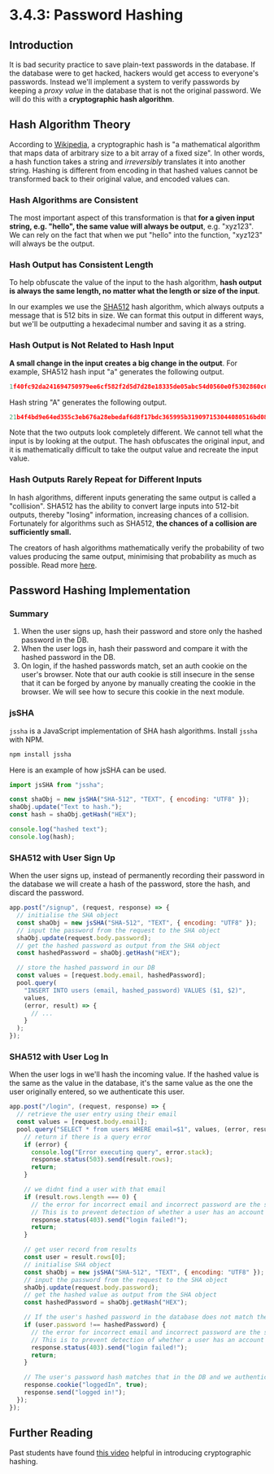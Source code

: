 # 3.4.3: Password Hashing

## Introduction

It is bad security practice to save plain-text passwords in the database. If the database were to get hacked, hackers would get access to everyone's passwords. Instead we'll implement a system to verify passwords by keeping a _proxy value_ in the database that is not the original password. We will do this with a **cryptographic hash algorithm**.

## Hash Algorithm Theory

According to [Wikipedia](https://en.wikipedia.org/wiki/Cryptographic_hash_function), a cryptographic hash is "a mathematical algorithm that maps data of arbitrary size to a bit array of a fixed size". In other words, a hash function takes a string and _irreversibly_ translates it into another string. Hashing is different from encoding in that hashed values cannot be transformed back to their original value, and encoded values can.

### Hash Algorithms are Consistent

The most important aspect of this transformation is that **for a given input string, e.g. "hello", the same value will always be output**, e.g. "xyz123". We can rely on the fact that when we put "hello" into the function, "xyz123" will always be the output.

### Hash Output has Consistent Length

To help obfuscate the value of the input to the hash algorithm, **hash output is always the same length, no matter what the length or size of the input**.

In our examples we use the [SHA512](https://en.wikipedia.org/wiki/SHA-2) hash algorithm, which always outputs a message that is 512 bits in size. We can format this output in different ways, but we'll be outputting a hexadecimal number and saving it as a string.

### Hash Output is Not Related to Hash Input

**A small change in the input creates a big change in the output**. For example, SHA512 hash input "a" generates the following output.

```javascript
1f40fc92da241694750979ee6cf582f2d5d7d28e18335de05abc54d0560e0f5302860c652bf08d560252aa5e74210546f369fbbbce8c12cfc7957b2652fe9a75
```

Hash string "A" generates the following output.

```javascript
21b4f4bd9e64ed355c3eb676a28ebedaf6d8f17bdc365995b319097153044080516bd083bfcce66121a3072646994c8430cc382b8dc543e84880183bf856cff5
```

Note that the two outputs look completely different. We cannot tell what the input is by looking at the output. The hash obfuscates the original input, and it is mathematically difficult to take the output value and recreate the input value.

### Hash Outputs Rarely Repeat for Different Inputs

In hash algorithms, different inputs generating the same output is called a "collision". SHA512 has the ability to convert large inputs into 512-bit outputs, thereby "losing" information, increasing chances of a collision. Fortunately for algorithms such as SHA512, **the chances of a collision are sufficiently small.**

The creators of hash algorithms mathematically verify the probability of two values producing the same output, minimising that probability as much as possible. Read more [here](https://stackoverflow.com/questions/4014090/is-it-safe-to-ignore-the-possibility-of-sha-collisions-in-practice).

## Password Hashing Implementation

### Summary

1. When the user signs up, hash their password and store only the hashed password in the DB.
2. When the user logs in, hash their password and compare it with the hashed password in the DB.
3. On login, if the hashed passwords match, set an auth cookie on the user's browser. Note that our auth cookie is still insecure in the sense that it can be forged by anyone by manually creating the cookie in the browser. We will see how to secure this cookie in the next module.

### jsSHA

`jssha` is a JavaScript implementation of SHA hash algorithms. Install `jssha` with NPM.

```javascript
npm install jssha
```

Here is an example of how jsSHA can be used.

```javascript
import jsSHA from "jssha";

const shaObj = new jsSHA("SHA-512", "TEXT", { encoding: "UTF8" });
shaObj.update("Text to hash.");
const hash = shaObj.getHash("HEX");

console.log("hashed text");
console.log(hash);
```

### SHA512 with User Sign Up

When the user signs up, instead of permanently recording their password in the database we will create a hash of the password, store the hash, and discard the password.

```javascript
app.post("/signup", (request, response) => {
  // initialise the SHA object
  const shaObj = new jsSHA("SHA-512", "TEXT", { encoding: "UTF8" });
  // input the password from the request to the SHA object
  shaObj.update(request.body.password);
  // get the hashed password as output from the SHA object
  const hashedPassword = shaObj.getHash("HEX");

  // store the hashed password in our DB
  const values = [request.body.email, hashedPassword];
  pool.query(
    "INSERT INTO users (email, hashed_password) VALUES ($1, $2)",
    values,
    (error, result) => {
      // ...
    }
  );
});
```

### SHA512 with User Log In

When the user logs in we'll hash the incoming value. If the hashed value is the same as the value in the database, it's the same value as the one the user originally entered, so we authenticate this user.

```javascript
app.post("/login", (request, response) => {
  // retrieve the user entry using their email
  const values = [request.body.email];
  pool.query("SELECT * from users WHERE email=$1", values, (error, result) => {
    // return if there is a query error
    if (error) {
      console.log("Error executing query", error.stack);
      response.status(503).send(result.rows);
      return;
    }

    // we didnt find a user with that email
    if (result.rows.length === 0) {
      // the error for incorrect email and incorrect password are the same for security reasons.
      // This is to prevent detection of whether a user has an account for a given service.
      response.status(403).send("login failed!");
      return;
    }

    // get user record from results
    const user = result.rows[0];
    // initialise SHA object
    const shaObj = new jsSHA("SHA-512", "TEXT", { encoding: "UTF8" });
    // input the password from the request to the SHA object
    shaObj.update(request.body.password);
    // get the hashed value as output from the SHA object
    const hashedPassword = shaObj.getHash("HEX");

    // If the user's hashed password in the database does not match the hashed input password, login fails
    if (user.password !== hashedPassword) {
      // the error for incorrect email and incorrect password are the same for security reasons.
      // This is to prevent detection of whether a user has an account for a given service.
      response.status(403).send("login failed!");
      return;
    }

    // The user's password hash matches that in the DB and we authenticate the user.
    response.cookie("loggedIn", true);
    response.send("logged in!");
  });
});
```

## Further Reading

Past students have found [this video](https://www.youtube.com/watch?v=0WiTaBI82Mc&feature=youtu.be) helpful in introducing cryptographic hashing.
